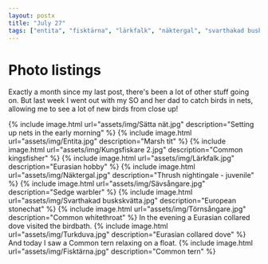 ```yaml
---
layout: postx
title: "July 27"
tags: ["entita", "fisktärna", "lärkfalk", "näktergal", "svarthakad buskskvätta", "sävsångare", "turkduva", "törnsångare"]
---
```

# Photo listings
Exactly a month since my last post, there's been a lot of other stuff going on.
But last week I went out with my SO and her dad to catch birds in nets,
allowing me to see a lot of new birds from close up!

{% include image.html url="assets/img/Sätta nät.jpg" description="Setting up nets in the early morning" %}
{% include image.html url="assets/img/Entita.jpg" description="Marsh tit" %}
{% include image.html url="assets/img/Kungsfiskare 2.jpg" description="Common kingsfisher" %}
{% include image.html url="assets/img/Lärkfalk.jpg" description="Eurasian hobby" %}
{% include image.html url="assets/img/Näktergal.jpg" description="Thrush nightingale - juvenile" %}
{% include image.html url="assets/img/Sävsångare.jpg" description="Sedge warbler" %}
{% include image.html url="assets/img/Svarthakad buskskvätta.jpg" description="European stonechat" %}
{% include image.html url="assets/img/Törnsångare.jpg" description="Common whitethroat" %}
In the evening a Eurasian collared dove visited the birdbath.
{% include image.html url="assets/img/Turkduva.jpg" description="Eurasian collared dove" %}
And today I saw a Common tern relaxing on a float.
{% include image.html url="assets/img/Fisktärna.jpg" description="Common tern" %}
